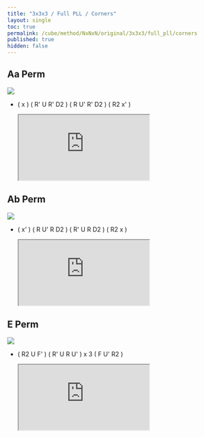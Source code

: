 ```yaml
---
title: "3x3x3 / Full PLL / Corners"
layout: single
toc: true
permalink: /cube/method/NxNxN/original/3x3x3/full_pll/corners
published: true
hidden: false
---
```


<head>
  <base target="_blank">
  <link
    rel   = "stylesheet"
    type  = "text/css"
    href  = "/assets/css/ruwix/iframe_w_ul.css"
  >
</head>



## Aa Perm

<a href="https://www.speedsolving.com/wiki/index.php/PLL#A_Permutation_:_a">
  <img src="https://www.speedsolving.com/wiki/images/0/08/A1.gif">
</a>

- ( x ) ( R' U R' D2 ) ( R U' R' D2 ) ( R2 x' )

  <iframe
    scrolling = "no"
    src       = "https://ruwix.com/widget/3d/?alg=x%20R'%20U%20R'%20D2'%20R%20U'%20R'%20D2'%20R2'%20x'&colored=U*&solved=U-&hover=9&speed=500&flags=canvas"
  ></iframe>



## Ab Perm

<a href="https://www.speedsolving.com/wiki/index.php/PLL#A_Permutation_:_b">
  <img src="https://www.speedsolving.com/wiki/images/b/b2/A.gif">
</a>

- ( x' ) ( R U' R D2 ) ( R' U R D2 ) ( R2 x )

  <iframe
    scrolling = "no"
    src       = "https://ruwix.com/widget/3d/?alg=x'%20R%20U'%20R%20D2'%20R'%20U%20R%20D2'%20R2%20x&colored=U*&solved=U-&hover=9&speed=500&flags=canvas"
  ></iframe>



## E Perm

<a href="https://www.speedsolving.com/wiki/index.php/PLL#E_Permutation">
  <img src="https://www.speedsolving.com/wiki/images/7/7b/E.gif">
</a>

- ( R2 U F' ) ( R' U R U' ) x 3 ( F U' R2 )

  <iframe
    scrolling = "no"
    src       = "https://ruwix.com/widget/3d/?alg=R2%20U%20F'%20R'%20U%20R%20U'%20R'%20U%20R%20U'%20R'%20U%20R%20U'%20F%20U'%20R2'&colored=U*&solved=U-&hover=9&speed=500&flags=canvas"
  ></iframe>
